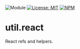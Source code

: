 ![Module](https://img.shields.io/badge/%40platform-react-%23EA4E7E.svg)
[![License: MIT](https://img.shields.io/badge/License-MIT-blue.svg)](https://opensource.org/licenses/MIT)
[![NPM](https://img.shields.io/npm/v/@platform/react.svg?colorB=blue&style=flat)](https://www.npmjs.com/package/@platform/react)

# util.react
React refs and helpers.
